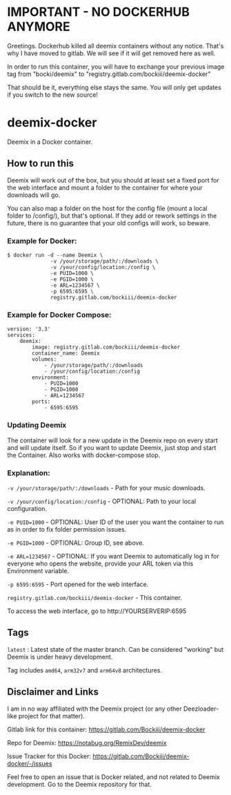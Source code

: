 # IMPORTANT - NO DOCKERHUB ANYMORE

Greetings. Dockerhub killed all deemix containers without any notice. That's why I have moved to gitlab. We will see if it will get removed here as well.

In order to run this container, you will have to exchange your previous image tag from "bocki/deemix" to "registry.gitlab.com/bockiii/deemix-docker"

That should be it, everything else stays the same. You will only get updates if you switch to the new source!


# deemix-docker

Deemix in a Docker container.

## How to run this

Deemix will work out of the box, but you should at least set a fixed port for the web interface and mount a folder to the container for where your downloads will go.

You can also map a folder on the host for the config file (mount a local folder to /config/), but that's optional. If they add or rework settings in the future, there is no guarantee that your old configs will work, so beware.

### Example for Docker:
```
$ docker run -d --name Deemix \
              -v /your/storage/path/:/downloads \
              -v /your/config/location:/config \
              -e PUID=1000 \
              -e PGID=1000 \
              -e ARL=1234567 \
              -p 6595:6595 \
              registry.gitlab.com/bockiii/deemix-docker
```

### Example for Docker Compose:
```
version: '3.3'
services:
    deemix:
        image: registry.gitlab.com/bockiii/deemix-docker
        container_name: Deemix
        volumes:
            - /your/storage/path/:/downloads
            - /your/config/location:/config
        environment:
            - PUID=1000
            - PGID=1000
            - ARL=1234567
        ports:
            - 6595:6595
```

### Updating Deemix

The container will look for a new update in the Deemix repo on every start and will update itself. So if you want to update Deemix, just stop and start the Container. Also works with docker-compose stop.

### Explanation:

`-v /your/storage/path/:/downloads`     - Path for your music downloads.

`-v /your/config/location:/config`      - OPTIONAL: Path to your local configuration.

`-e PUID=1000`                          - OPTIONAL: User ID of the user you want the container to run as in order to fix folder permission issues.

`-e PGID=1000`                          - OPTIONAL: Group ID, see above.

`-e ARL=1234567`                        - OPTIONAL: If you want Deemix to automatically log in for everyone who opens the website, provide your ARL token via this Environment variable.

`-p 6595:6595`                          - Port opened for the web interface.

`registry.gitlab.com/bockiii/deemix-docker`                          - This container.

To access the web interface, go to http://YOURSERVERIP:6595 

## Tags

`latest`                : Latest state of the master branch. Can be considered "working" but Deemix is under heavy development.

Tag includes `amd64`, `arm32v7` and `arm64v8` architectures.

## Disclaimer and Links

I am in no way affiliated with the Deemix project (or any other Deezloader-like project for that matter).

Gitlab link for this container: https://gitlab.com/Bockiii/deemix-docker

Repo for Deemix: https://notabug.org/RemixDev/deemix

Issue Tracker for this Docker: https://gitlab.com/Bockiii/deemix-docker/-/issues


Feel free to open an issue that is Docker related, and not related to Deemix development. Go to the Deemix repository for that.
